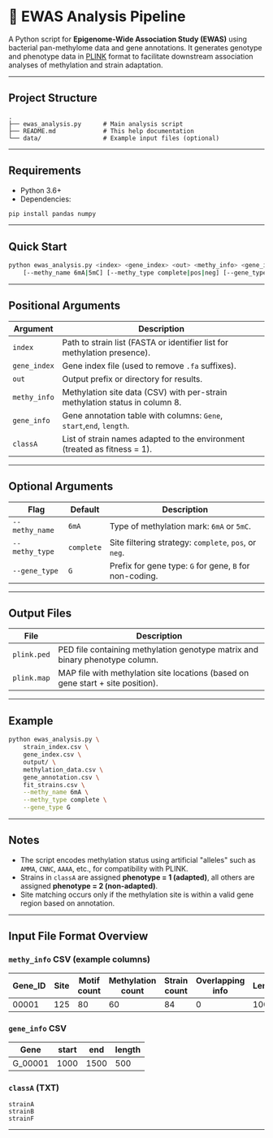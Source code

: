 # 🧬 EWAS Analysis Pipeline

A Python script for **Epigenome-Wide Association Study (EWAS)** using bacterial pan-methylome data and gene annotations. It generates genotype and phenotype data in [PLINK](https://zzz.bwh.harvard.edu/plink/) format to facilitate downstream association analyses of methylation and strain adaptation.

---

##  Project Structure

```
.
├── ewas_analysis.py      # Main analysis script
├── README.md             # This help documentation
└── data/                 # Example input files (optional)
```

---

## Requirements

- Python 3.6+
- Dependencies:

```bash
pip install pandas numpy
```

---

## Quick Start

```bash
python ewas_analysis.py <index> <gene_index> <out> <methy_info> <gene_info> <classA> \
    [--methy_name 6mA|5mC] [--methy_type complete|pos|neg] [--gene_type G|N]
```

---

## Positional Arguments

| Argument       | Description                                                                 |
|----------------|-----------------------------------------------------------------------------|
| `index`        | Path to strain list (FASTA or identifier list for methylation presence).    |
| `gene_index`   | Gene index file (used to remove `.fa` suffixes).                            |
| `out`          | Output prefix or directory for results.                                     |
| `methy_info`   | Methylation site data (CSV) with per-strain methylation status in column 8. |
| `gene_info`    | Gene annotation table with columns: `Gene`, `start`,`end`, `length`.              |
| `classA`       | List of strain names adapted to the environment (treated as fitness = 1).   |

---

## Optional Arguments

| Flag             | Default   | Description                                                              |
|------------------|-----------|---------------------------------------------------------------------------|
| `--methy_name`   | `6mA`     | Type of methylation mark: `6mA` or `5mC`.                                 |
| `--methy_type`   | `complete`| Site filtering strategy: `complete`, `pos`, or `neg`.                    |
| `--gene_type`    | `G`       | Prefix for gene type: `G` for gene, `B` for non-coding.                  |

---

##  Output Files

| File              | Description                                                                          |
|-------------------|--------------------------------------------------------------------------------------|
| `plink.ped`       | PED file containing methylation genotype matrix and binary phenotype column.         |
| `plink.map`       | MAP file with methylation site locations (based on gene start + site position).      |

---

##  Example

```bash
python ewas_analysis.py \
    strain_index.csv \
    gene_index.csv \
    output/ \
    methylation_data.csv \
    gene_annotation.csv \
    fit_strains.csv \
    --methy_name 6mA \
    --methy_type complete \
    --gene_type G
```

---

##  Notes

- The script encodes methylation status using artificial "alleles" such as `AMMA`, `CNNC`, `AAAA`, etc., for compatibility with PLINK.
- Strains in `classA` are assigned **phenotype = 1 (adapted)**, all others are assigned **phenotype = 2 (non-adapted)**.
- Site matching occurs only if the methylation site is within a valid gene region based on annotation.

---

##  Input File Format Overview

### `methy_info` CSV (example columns)

| Gene_ID | Site | Motif count |Methylation count| Strain count|Overlapping info|Length|Methylated_Strain_List |
|---------|------|-----|---|--|-|---|----------------------|
| 00001   | 125  | 80|60|84|0 |1000| strainA,strainC,...     |

### `gene_info` CSV

| Gene     | start | end |  length  |
|----------|-------|--------|----|
| G_00001  | 1000  | 1500    |    500|

### `classA` (TXT)

```
strainA
strainB
strainF
```

---


